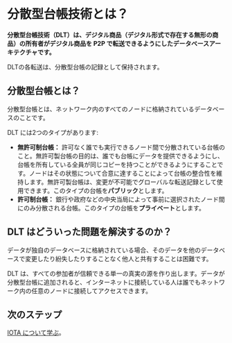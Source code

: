 # 分散型台帳技術とは？
<!-- # What is distributed ledger technology? -->

**分散型台帳技術（DLT）は、デジタル商品（デジタル形式で存在する無形の商品）の所有者がデジタル商品を P2P で転送できるようにしたデータベースアーキテクチャです。**
<!-- **Distributed ledger technology (DLT) is a database architecture that allows the owners of digital goods to transfer them from peer to peer.** -->

DLTの各転送は、分散型台帳の記録として保持されます。
<!-- Each transfer in a DLT is kept as a record in a distributed ledger. -->

## 分散型台帳とは？
<!-- ## What is a distributed ledger? -->

分散型台帳とは、ネットワーク内のすべてのノードに格納されているデータベースのことです。
<!-- A distributed ledger is a database that's stored in all nodes in a network. -->

DLT には2つのタイプがあります:
* **無許可制台帳：** 許可なく誰でも実行できるノード間で分散されている台帳のこと。無許可製台帳の目的は、誰でも台帳にデータを提供できるようにし、台帳を所有している全員が同じコピーを持つことができるようにすることです。ノードはその状態について合意に達することによって台帳の整合性を維持します。無許可製台帳は、変更が不可能でグローバルな転送記録として使用できます。このタイプの台帳を**パブリック**とします。
* **許可制台帳：** 銀行や政府などの中央当局によって事前に選択されたノード間にのみ分散される台帳。このタイプの台帳を**プライベート**とします。
<!-- DLT can have two types of ledger: -->
<!-- * **Permissionless ledger:** A ledger that's distributed among nodes that can be run by anyone without permission. The purpose of a permissionless ledger is to allow anyone to contribute data to the ledger and for everyone in possession of the ledger to have identical copies. Nodes maintain the integrity of the ledger by reaching a consensus about its state. A permissionless ledger can be used as an immutable global record of transfers. We qualify this type of ledger as **public**. -->
<!-- * **Permissioned ledger:** A ledger that's distributed only among nodes that are preselected by a central authority such as a bank or a government. We qualify this type of ledger as **private**. -->

## DLT はどういった問題を解決するのか？
<!-- ## What problems does DLT solve? -->

データが独自のデータベースに格納されている場合、そのデータを他のデータベースで変更したり紛失したりすることなく他人と共有することは困難です。
<!-- When data is stored in proprietary databases, it's difficult to share that data with others without it becoming changed and lost in other databases. -->

DLT は、すべての参加者が信頼できる単一の真実の源を作り出します。データが分散型台帳に追加されると、インターネットに接続している人は誰でもネットワーク内の任意のノードに接続してアクセスできます。
<!-- DLT creates a single source of truth that all participants can trust. When data is added to a distributed ledger, anyone with an internet connection can access it by connecting to any node in the network. -->

## 次のステップ
<!-- ## Next steps -->

[IOTA について学ぶ](../introduction/what-is-iota.md)。
<!-- [Learn about IOTA](../introduction/what-is-iota.md). -->
